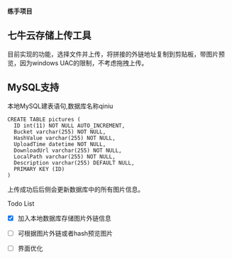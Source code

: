 **练手项目**

## 七牛云存储上传工具

目前实现的功能，选择文件并上传，将拼接的外链地址复制到剪贴板，带图片预览，因为windows UAC的限制，不考虑拖拽上传。

## MySQL支持

本地MySQL建表语句,数据库名称qiniu

```mysql
CREATE TABLE pictures (
  ID int(11) NOT NULL AUTO_INCREMENT,
  Bucket varchar(255) NOT NULL,
  HashValue varchar(255) NOT NULL,
  UploadTime datetime NOT NULL,
  DownloadUrl varchar(255) NOT NULL,
  LocalPath varchar(255) NOT NULL,
  Description varchar(255) DEFAULT NULL,
  PRIMARY KEY (ID)
) 

```

上传成功后后侧会更新数据库中的所有图片信息。

Todo List

- [x] 加入本地数据库存储图片外链信息
- [ ] 可根据图片外链或者hash预览图片
- [ ] 界面优化
      ​



